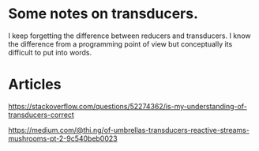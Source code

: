 
# Some notes on transducers.

I keep forgetting the difference between reducers and transducers. I know the difference from a programming point of view but conceptually its difficult to put into words.

# Articles
https://stackoverflow.com/questions/52274362/is-my-understanding-of-transducers-correct

https://medium.com/@thi.ng/of-umbrellas-transducers-reactive-streams-mushrooms-pt-2-9c540beb0023

